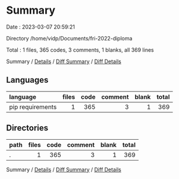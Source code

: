 # Summary

Date : 2023-03-07 20:59:21

Directory /home/vidp/Documents/fri-2022-diploma

Total : 1 files,  365 codes, 3 comments, 1 blanks, all 369 lines

Summary / [Details](details.md) / [Diff Summary](diff.md) / [Diff Details](diff-details.md)

## Languages
| language | files | code | comment | blank | total |
| :--- | ---: | ---: | ---: | ---: | ---: |
| pip requirements | 1 | 365 | 3 | 1 | 369 |

## Directories
| path | files | code | comment | blank | total |
| :--- | ---: | ---: | ---: | ---: | ---: |
| . | 1 | 365 | 3 | 1 | 369 |

Summary / [Details](details.md) / [Diff Summary](diff.md) / [Diff Details](diff-details.md)